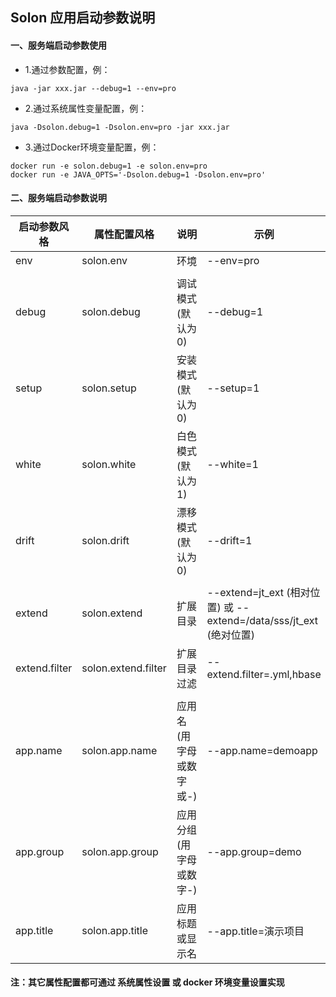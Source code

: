 
## Solon 应用启动参数说明

#### 一、服务端启动参数使用

* 1.通过参数配置，例：

```shell
java -jar xxx.jar --debug=1 --env=pro
```

* 2.通过系统属性变量配置，例：

```shell
java -Dsolon.debug=1 -Dsolon.env=pro -jar xxx.jar
```


* 3.通过Docker环境变量配置，例：

```shell
docker run -e solon.debug=1 -e solon.env=pro
docker run -e JAVA_OPTS='-Dsolon.debug=1 -Dsolon.env=pro'
```

#### 二、服务端启动参数说明

| 启动参数风格 | 属性配置风格 | 说明 | 示例 |
| -------- | -------- | -------- | -------- |
| env     | solon.env     | 环境     |  --env=pro     |
|      |      |      |      |
| debug     | solon.debug     | 调试模式(默认为0)      | --debug=1    |
| setup     | solon.setup     | 安装模式(默认为0)      | --setup=1    |
| white     | solon.white     | 白色模式(默认为1)      | --white=1    |
| drift     | solon.drift     | 漂移模式(默认为0)      | --drift=1    |
|      |      |      |      |
| extend            | solon.extend            | 扩展目录        | --extend=jt_ext (相对位置) 或  --extend=/data/sss/jt_ext   (绝对位置)    |
| extend.filter     | solon.extend.filter     | 扩展目录过滤     | --extend.filter=.yml,hbase     |
|      |      |      |      |
| app.name      | solon.app.name      | 应用名(用字母或数字或-)     | --app.name=demoapp    |
| app.group     | solon.app.group     | 应用分组(用字母或数字-)     | --app.group=demo      |
| app.title     | solon.app.title     | 应用标题或显示名           | --app.title=演示项目    |

#### 注：其它属性配置都可通过 系统属性设置 或  docker 环境变量设置实现